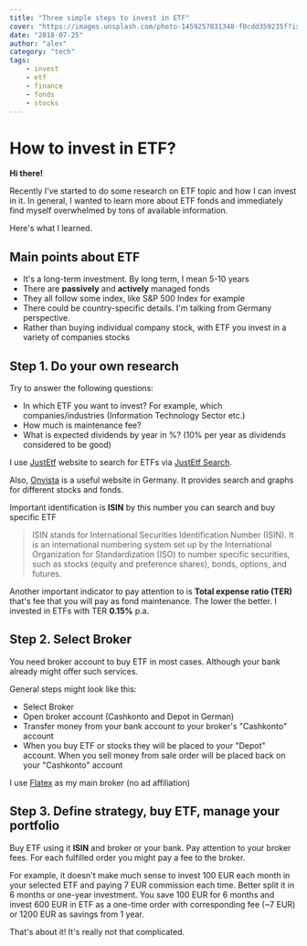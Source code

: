```yaml
---
title: "Three simple steps to invest in ETF"
cover: "https://images.unsplash.com/photo-1459257831348-f0cdd359235f?ixlib=rb-0.3.5&ixid=eyJhcHBfaWQiOjEyMDd9&s=7e537922f712f142b24cf9c897f0ab05&auto=format&fit=crop&w=2550&q=80"
date: "2018-07-25"
author: "alex"
category: "tech"
tags:
    - invest
    - etf
    - finance
    - fonds
    - stocks
---
```


# How to invest in ETF?

**Hi there!**

Recently I've started to do some research on ETF topic and how I can invest in it. In general, I wanted to learn more about ETF fonds and immediately find myself overwhelmed by tons of available information.

Here's what I learned.

## Main points about ETF

- It's a long-term investment. By long term, I mean 5-10 years
- There are **passively** and **actively** managed fonds
- They all follow some index, like S&P 500 Index for example
- There could be country-specific details. I'm talking from Germany perspective.
- Rather than buying individual company stock, with ETF you invest in a variety of companies stocks

## Step 1. Do your own research

Try to answer the following questions:

- In which ETF you want to invest? For example, which companies/industries (Information Technology Sector etc.)
- How much is maintenance fee?
- What is expected dividends by year in %? (10% per year as dividends considered to be good)

I use [JustEtf](https://www.justetf.com/de-en/) website to search for ETFs via [JustEtf Search](https://www.justetf.com/de-en/find-etf.html).

Also, [Onvista](https://www.onvista.de/) is a useful website in Germany. It provides search and graphs for different stocks and fonds.

Important identification is **ISIN** by this number you can search and buy specific ETF

> ISIN stands for International Securities Identification Number (ISIN). It is an international numbering system set up by the International Organization for Standardization (ISO) to number specific securities, such as stocks (equity and preference shares), bonds, options, and futures.

Another important indicator to pay attention to is **Total expense ratio (TER)** that's fee that you will pay as fond maintenance. The lower the better. I invested in ETFs with TER **0.15%** p.a.


## Step 2. Select Broker

You need broker account to buy ETF in most cases. Although your bank already might offer such services.

General steps might look like this:

- Select Broker
- Open broker account (Cashkonto and Depot in German)
- Transfer money from your bank account to your broker's "Cashkonto" account
- When you buy ETF or stocks they will be placed to your "Depot" account. When you sell money from sale order will be placed back on your "Cashkonto" account

I use [Flatex](https://www.flatex.de/) as my main broker (no ad affiliation)

## Step 3. Define strategy, buy ETF, manage your portfolio

Buy ETF using it **ISIN** and broker or your bank. Pay attention to your broker fees. For each fulfilled order you might pay a fee to the broker.

For example, it doesn't make much sense to invest 100 EUR each month in your selected ETF and paying 7 EUR commission each time. Better split it in 6 months or one-year investment. You save 100 EUR for 6 months and invest 600 EUR in ETF as a one-time order with corresponding fee (~7 EUR) or 1200 EUR as savings from 1 year.


That's about it! It's really not that complicated.

